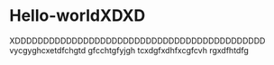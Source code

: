 # Hello-worldXDXD
XDDDDDDDDDDDDDDDDDDDDDDDDDDDDDDDDDDDDDDDDDDDD
vycgyghcxetdfchgtd
gfcchtgfyjgh
tcxdgfxdhfxcgfcvh
rgxdfhtdfg
